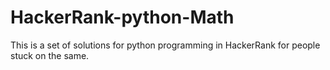 # HackerRank-python-Math
This is a set of solutions for python programming in HackerRank for people stuck on the same.
